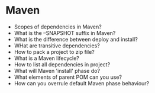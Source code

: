 # Maven
- Scopes of dependencies in Maven?
- What is the –SNAPSHOT suffix in Maven?
- What is the difference between deploy and install?
- WHat are transitive dependencies?
- How to pack a project to zip file?
- What is a Maven lifecycle?
- How to list all dependencies in project?
- What will Maven 'install' phase do?
- What elements of parent POM can you use?
- How can you overrule default Maven phase behaviour?
